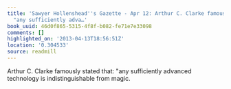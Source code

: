 ```yaml
---
title: 'Sawyer Hollenshead''s Gazette - Apr 12: Arthur C. Clarke famously stated that:
  "any sufficiently adva…'
book_uuid: 46d0f865-5315-4f8f-b082-fe71e7e33098
comments: []
highlighted_on: '2013-04-13T18:56:51Z'
location: '0.304533'
source: readmill
---
```


Arthur C. Clarke famously stated that: "any sufficiently advanced technology is indistinguishable from magic.